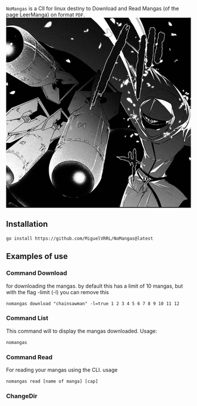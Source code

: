 `NoMangas` is a ClI for linux destiny to Download and Read Mangas (of the page LeerManga) on format `PDF`.
![MangaExample](https://github.com/MiguelVRRL/NoMangas/blob/main/images/Rudel.jpg)

## Installation
 ```
go install https://github.com/MiguelVRRL/NoMangas@latest
 ```
## Examples of use

### Command Download
for downloading the mangas.
by default this has a limit of 10 mangas, but with the flag -limit (-l) you can remove this 

```
nomangas download "chainsawman" -l=true 1 2 3 4 5 6 7 8 9 10 11 12
```

### Command List
This command will to display the mangas downloaded. Usage:

```
nomangas
```

### Command Read
For reading your mangas using the CLI. usage
```
nomangas read [name of manga] [cap]
```
### ChangeDir
